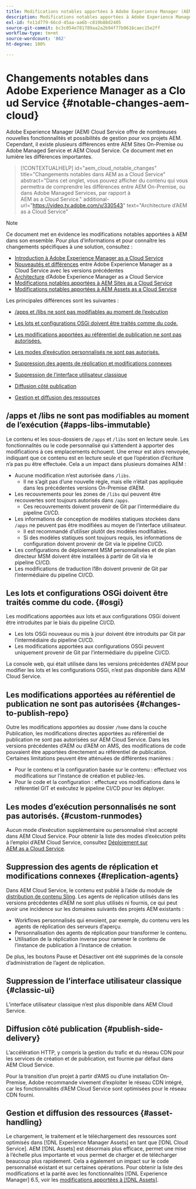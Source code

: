 ```yaml
---
title: Modifications notables apportées à Adobe Experience Manager (AEM) as a Cloud Service
description: Modifications notables apportées à Adobe Experience Manager (AEM) as a Cloud Service
exl-id: fe11d779-66cd-45aa-aa6b-c819b88d2405
source-git-commit: bc3c054e781789aa2a2b94f77b0616caec15e2ff
workflow-type: tm+mt
source-wordcount: '862'
ht-degree: 100%

---
```


# Changements notables dans Adobe Experience Manager as a Cloud Service {#notable-changes-aem-cloud}

Adobe Experience Manager (AEM) Cloud Service offre de nombreuses nouvelles fonctionnalités et possibilités de gestion pour vos projets AEM. Cependant, il existe plusieurs différences entre AEM Sites On-Premise ou Adobe Managed Service et AEM Cloud Service. Ce document met en lumière les différences importantes.

>[!CONTEXTUALHELP]
>id="aem_cloud_notable_changes"
>title="Changements notables dans AEM as a Cloud Service"
>abstract="Dans cet onglet, vous pouvez afficher du contenu qui vous permettra de comprendre les différences entre AEM On-Premise, ou dans Adobe Managed Services, par rapport à AEM as a Cloud Service."
>additional-url="https://video.tv.adobe.com/v/330543" text="Architecture d’AEM as a Cloud Service"


>[!NOTE]
>Ce document met en évidence les modifications notables apportées à AEM dans son ensemble. Pour plus d’informations et pour connaître les changements spécifiques à une solution, consultez :
>
>* [Introduction à Adobe Experience Manager as a Cloud Service](/help/overview/introduction.md)
>* [Nouveautés et différences](/help/overview/what-is-new-and-different.md) entre Adobe Experience Manager as a Cloud Service avec les versions précédentes
>* [Architecture](/help/overview/architecture.md) d’Adobe Experience Manager as a Cloud Service
>* [Modifications notables apportées à AEM Sites as a Cloud Service](/help/sites-cloud/sites-cloud-changes.md)
>* [Modifications notables apportées à AEM Assets as a Cloud Service](/help/assets/assets-cloud-changes.md)

Les principales différences sont les suivantes :

* [/apps et /libs ne sont pas modifiables au moment de l’exécution](#apps-libs-immutable)

* [Les lots et configurations OSGi doivent être traités comme du code.](#osgi)

* [Les modifications apportées au référentiel de publication ne sont pas autorisées.](#changes-to-publish-repo)

* [Les modes d’exécution personnalisés ne sont pas autorisés.](#custom-runmodes)

* [Suppression des agents de réplication et modifications connexes](#replication-agents)

* [Suppression de l’interface utilisateur classique](#classic-ui)

* [Diffusion côté publication](#publish-side-delivery)

* [Gestion et diffusion des ressources](#asset-handling)

## /apps et /libs ne sont pas modifiables au moment de l’exécution {#apps-libs-immutable}

Le contenu et les sous-dossiers de `/apps` et `/libs` sont en lecture seule. Les fonctionnalités ou le code personnalisé qui s’attendent à apporter des modifications à ces emplacements échouent. Une erreur est alors renvoyée, indiquant que ce contenu est en lecture seule et que l’opération d’écriture n’a pas pu être effectuée. Cela a un impact dans plusieurs domaines AEM :

* Aucune modification n’est autorisée dans `/libs`.
   * Il ne s’agit pas d’une nouvelle règle, mais elle n’était pas appliquée dans les précédentes versions On-Premise d’AEM.
* Les recouvrements pour les zones de `/libs` qui peuvent être recouvertes sont toujours autorisés dans `/apps`.
   * Ces recouvrements doivent provenir de Git par l’intermédiaire du pipeline CI/CD.
* Les informations de conception de modèles statiques stockées dans `/apps` ne peuvent pas être modifiées au moyen de l’interface utilisateur.
   * Il est recommandé d’utiliser plutôt des modèles modifiables.
   * Si des modèles statiques sont toujours requis, les informations de configuration doivent provenir de Git via le pipeline CI/CD.
* Les configurations de déploiement MSM personnalisées et de plan directeur MSM doivent être installées à partir de Git via le pipeline CI/CD.
* Les modifications de traduction I18n doivent provenir de Git par l’intermédiaire du pipeline CI/CD.

## Les lots et configurations OSGi doivent être traités comme du code. {#osgi}

Les modifications apportées aux lots et aux configurations OSGi doivent être introduites par le biais du pipeline CI/CD.

* Les lots OSGi nouveaux ou mis à jour doivent être introduits par Git par l’intermédiaire du pipeline CI/CD.
* Les modifications apportées aux configurations OSGi peuvent uniquement provenir de Git par l’intermédiaire du pipeline CI/CD.

La console web, qui était utilisée dans les versions précédentes d’AEM pour modifier les lots et les configurations OSGi, n’est pas disponible dans AEM Cloud Service.

## Les modifications apportées au référentiel de publication ne sont pas autorisées {#changes-to-publish-repo}

Outre les modifications apportées au dossier `/home` dans la couche Publication, les modifications directes apportées au référentiel de publication ne sont pas autorisées sur AEM Cloud Service. Dans les versions précédentes d’AEM ou d’AEM on AMS, des modifications de code pouvaient être apportées directement au référentiel de publication. Certaines limitations peuvent être atténuées de différentes manières :

* Pour le contenu et la configuration basée sur le contenu : effectuez vos modifications sur l’instance de création et publiez-les.
* Pour le code et la configuration : effectuez vos modifications dans le référentiel GIT et exécutez le pipeline CI/CD pour les déployer.

## Les modes d’exécution personnalisés ne sont pas autorisés. {#custom-runmodes}

Aucun mode d’exécution supplémentaire ou personnalisé n’est accepté dans AEM Cloud Service. Pour obtenir la liste des modes d’exécution prêts à l’emploi d’AEM Cloud Service, consultez [Déploiement sur AEM as a Cloud Service](/help/implementing/deploying/overview.md#runmodes).

## Suppression des agents de réplication et modifications connexes {#replication-agents}

Dans AEM Cloud Service, le contenu est publié à l’aide du module de [distribution de contenu Sling](https://sling.apache.org/documentation/bundles/content-distribution.html). Les agents de réplication utilisés dans les versions précédentes d’AEM ne sont plus utilisés ni fournis, ce qui peut avoir une incidence sur les domaines suivants des projets AEM existants :

* Workflows personnalisés qui envoient, par exemple, du contenu vers les agents de réplication des serveurs d’aperçu.
* Personnalisation des agents de réplication pour transformer le contenu.
* Utilisation de la réplication inverse pour ramener le contenu de l’instance de publication à l’instance de création.

De plus, les boutons Pause et Désactiver ont été supprimés de la console d’administration de l’agent de réplication.

## Suppression de l’interface utilisateur classique {#classic-ui}

L’interface utilisateur classique n’est plus disponible dans AEM Cloud Service.

## Diffusion côté publication {#publish-side-delivery}

L’accélération HTTP, y compris la gestion du trafic et du réseau CDN pour les services de création et de publication, est fournie par défaut dans AEM Cloud Service.

Pour la transition d’un projet à partir d’AMS ou d’une installation On-Premise, Adobe recommande vivement d’exploiter le réseau CDN intégré, car les fonctionnalités d’AEM Cloud Service sont optimisées pour le réseau CDN fourni.

## Gestion et diffusion des ressources {#asset-handling}

Le chargement, le traitement et le téléchargement des ressources sont optimisés dans [!DNL Experience Manager Assets] en tant que [!DNL Cloud Service]. AEM [!DNL Assets] est désormais plus efficace, permet une mise à l’échelle plus importante et vous permet de charger et de télécharger beaucoup plus rapidement. Cela a également un impact sur le code personnalisé existant et sur certaines opérations. Pour obtenir la liste des modifications et la parité avec les fonctionnalités [!DNL Experience Manager] 6.5, voir les [modifications apportées à [!DNL Assets]](/help/assets/assets-cloud-changes.md).
